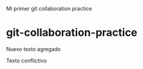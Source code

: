 Mi primer git collaboration practice

# git-collaboration-practice

Nuevo texto agregado

Texto conflictivo
